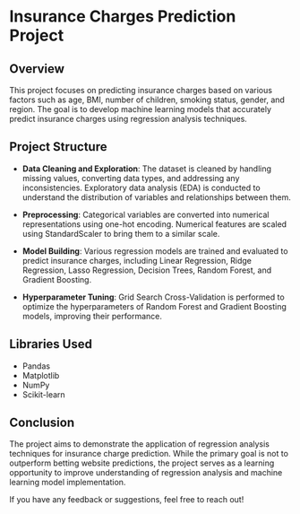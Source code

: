 # Insurance Charges Prediction Project

## Overview

This project focuses on predicting insurance charges based on various factors such as age, BMI, number of children, smoking status, gender, and region. The goal is to develop machine learning models that accurately predict insurance charges using regression analysis techniques. 

## Project Structure

- **Data Cleaning and Exploration**: The dataset is cleaned by handling missing values, converting data types, and addressing any inconsistencies. Exploratory data analysis (EDA) is conducted to understand the distribution of variables and relationships between them.

- **Preprocessing**: Categorical variables are converted into numerical representations using one-hot encoding. Numerical features are scaled using StandardScaler to bring them to a similar scale.

- **Model Building**: Various regression models are trained and evaluated to predict insurance charges, including Linear Regression, Ridge Regression, Lasso Regression, Decision Trees, Random Forest, and Gradient Boosting.

- **Hyperparameter Tuning**: Grid Search Cross-Validation is performed to optimize the hyperparameters of Random Forest and Gradient Boosting models, improving their performance.

## Libraries Used

- Pandas
- Matplotlib
- NumPy
- Scikit-learn

## Conclusion

The project aims to demonstrate the application of regression analysis techniques for insurance charge prediction. While the primary goal is not to outperform betting website predictions, the project serves as a learning opportunity to improve understanding of regression analysis and machine learning model implementation.

If you have any feedback or suggestions, feel free to reach out!

